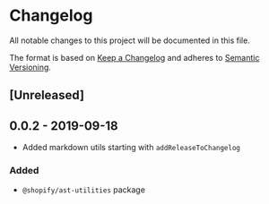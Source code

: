 # Changelog

All notable changes to this project will be documented in this file.

The format is based on [Keep a Changelog](http://keepachangelog.com/en/1.0.0/)
and adheres to [Semantic Versioning](http://semver.org/spec/v2.0.0.html).

## [Unreleased]

## 0.0.2 - 2019-09-18

- Added markdown utils starting with `addReleaseToChangelog`

### Added

- `@shopify/ast-utilities` package
